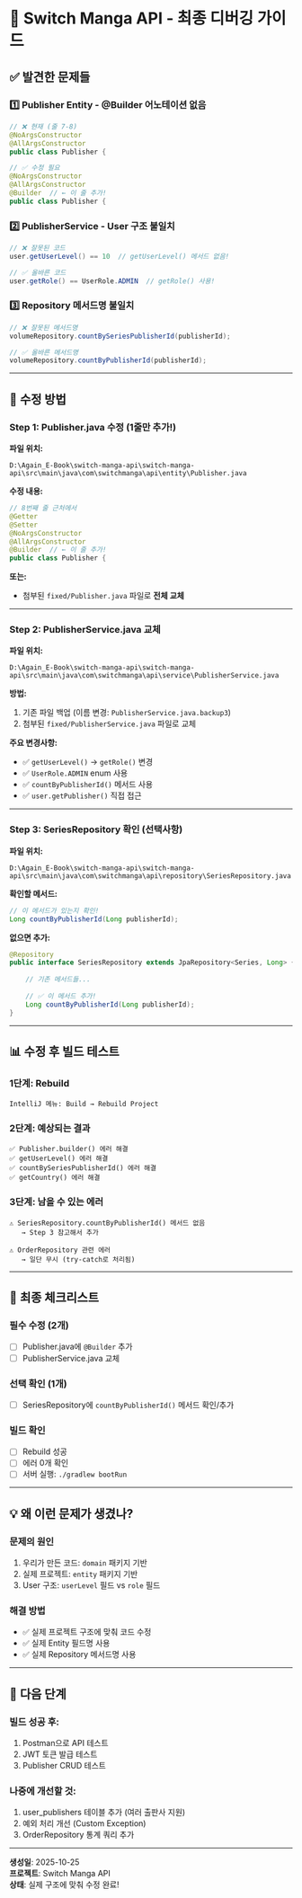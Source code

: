 # 🎯 Switch Manga API - 최종 디버깅 가이드

## ✅ 발견한 문제들

### 1️⃣ Publisher Entity - @Builder 어노테이션 없음
```java
// ❌ 현재 (줄 7-8)
@NoArgsConstructor
@AllArgsConstructor
public class Publisher {

// ✅ 수정 필요
@NoArgsConstructor
@AllArgsConstructor
@Builder  // ← 이 줄 추가!
public class Publisher {
```

### 2️⃣ PublisherService - User 구조 불일치
```java
// ❌ 잘못된 코드
user.getUserLevel() == 10  // getUserLevel() 메서드 없음!

// ✅ 올바른 코드
user.getRole() == UserRole.ADMIN  // getRole() 사용!
```

### 3️⃣ Repository 메서드명 불일치
```java
// ❌ 잘못된 메서드명
volumeRepository.countBySeriesPublisherId(publisherId);

// ✅ 올바른 메서드명
volumeRepository.countByPublisherId(publisherId);
```

---

## 🔧 수정 방법

### Step 1: Publisher.java 수정 (1줄만 추가!)

**파일 위치:**
```
D:\Again_E-Book\switch-manga-api\switch-manga-api\src\main\java\com\switchmanga\api\entity\Publisher.java
```

**수정 내용:**
```java
// 8번째 줄 근처에서
@Getter
@Setter
@NoArgsConstructor
@AllArgsConstructor
@Builder  // ← 이 줄 추가!
public class Publisher {
```

**또는:**
- 첨부된 `fixed/Publisher.java` 파일로 **전체 교체**

---

### Step 2: PublisherService.java 교체

**파일 위치:**
```
D:\Again_E-Book\switch-manga-api\switch-manga-api\src\main\java\com\switchmanga\api\service\PublisherService.java
```

**방법:**
1. 기존 파일 백업 (이름 변경: `PublisherService.java.backup3`)
2. 첨부된 `fixed/PublisherService.java` 파일로 교체

**주요 변경사항:**
- ✅ `getUserLevel()` → `getRole()` 변경
- ✅ `UserRole.ADMIN` enum 사용
- ✅ `countByPublisherId()` 메서드 사용
- ✅ `user.getPublisher()` 직접 접근

---

### Step 3: SeriesRepository 확인 (선택사항)

**파일 위치:**
```
D:\Again_E-Book\switch-manga-api\switch-manga-api\src\main\java\com\switchmanga\api\repository\SeriesRepository.java
```

**확인할 메서드:**
```java
// 이 메서드가 있는지 확인!
Long countByPublisherId(Long publisherId);
```

**없으면 추가:**
```java
@Repository
public interface SeriesRepository extends JpaRepository<Series, Long> {
    
    // 기존 메서드들...
    
    // ✅ 이 메서드 추가!
    Long countByPublisherId(Long publisherId);
}
```

---

## 📊 수정 후 빌드 테스트

### 1단계: Rebuild
```
IntelliJ 메뉴: Build → Rebuild Project
```

### 2단계: 예상되는 결과
```
✅ Publisher.builder() 에러 해결
✅ getUserLevel() 에러 해결
✅ countBySeriesPublisherId() 에러 해결
✅ getCountry() 에러 해결
```

### 3단계: 남을 수 있는 에러
```
⚠️ SeriesRepository.countByPublisherId() 메서드 없음
   → Step 3 참고해서 추가

⚠️ OrderRepository 관련 에러
   → 일단 무시 (try-catch로 처리됨)
```

---

## 🎯 최종 체크리스트

### 필수 수정 (2개)
- [ ] Publisher.java에 `@Builder` 추가
- [ ] PublisherService.java 교체

### 선택 확인 (1개)
- [ ] SeriesRepository에 `countByPublisherId()` 메서드 확인/추가

### 빌드 확인
- [ ] Rebuild 성공
- [ ] 에러 0개 확인
- [ ] 서버 실행: `./gradlew bootRun`

---

## 💡 왜 이런 문제가 생겼나?

### 문제의 원인
1. 우리가 만든 코드: `domain` 패키지 기반
2. 실제 프로젝트: `entity` 패키지 기반
3. User 구조: `userLevel` 필드 vs `role` 필드

### 해결 방법
- ✅ 실제 프로젝트 구조에 맞춰 코드 수정
- ✅ 실제 Entity 필드명 사용
- ✅ 실제 Repository 메서드명 사용

---

## 🚀 다음 단계

### 빌드 성공 후:
1. Postman으로 API 테스트
2. JWT 토큰 발급 테스트
3. Publisher CRUD 테스트

### 나중에 개선할 것:
1. user_publishers 테이블 추가 (여러 출판사 지원)
2. 예외 처리 개선 (Custom Exception)
3. OrderRepository 통계 쿼리 추가

---

**생성일**: 2025-10-25  
**프로젝트**: Switch Manga API  
**상태**: 실제 구조에 맞춰 수정 완료!
